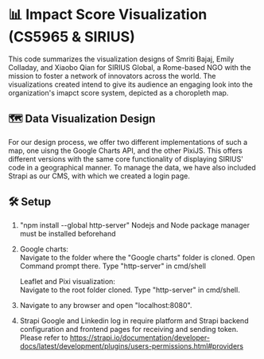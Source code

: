 # 📊 Impact Score Visualization (CS5965 & SIRIUS)

This code summarizes the visualization designs of Smriti Bajaj, Emily Colladay,
and Xiaobo Qian for SIRIUS Global, a Rome-based NGO with the mission to foster a
network of innovators across the world. The visualizations created intend to
give its audience an engaging look into the organization's imapct score system,
depicted as a choropleth map.

## 🗺 Data Visualization Design

For our design process, we offer two different implementations of such a map,
one uisng the Google Charts API, and the other PixiJS. This offers different
versions with the same core functionality of displaying SIRIUS' code in a
geographical manner. To manage the data, we have also included Strapi as our
CMS, with which we created a login page.

## 🛠 Setup

1.  "npm install --global http-server" Nodejs and Node package manager must be installed beforehand

2.  Google charts:  
    Navigate to the folder where the "Google charts" folder is cloned. Open Command prompt there. Type "http-server" in cmd/shell

    Leaflet and Pixi visualization:  
    Navigate to the root folder cloned. Type "http-server" in cmd/shell.

3.  Navigate to any browser and open "localhost:8080".

4.  Strapi Google and Linkedin log in require platform and Strapi backend configuration and frontend pages for receiving and sending token. Please refer to https://strapi.io/documentation/developer-docs/latest/development/plugins/users-permissions.html#providers

